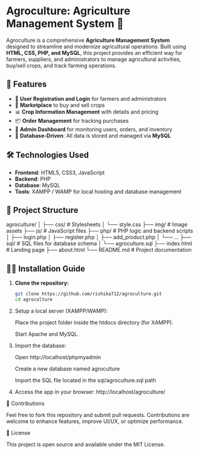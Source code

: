 # Agroculture: Agriculture Management System 🌾

Agroculture is a comprehensive **Agriculture Management System** designed to streamline and modernize agricultural operations. Built using **HTML, CSS, PHP, and MySQL**, this project provides an efficient way for farmers, suppliers, and administrators to manage agricultural activities, buy/sell crops, and track farming operations.

## 🚀 Features

- 🌱 **User Registration and Login** for farmers and administrators
- 🛒 **Marketplace** to buy and sell crops
- 📊 **Crop Information Management** with details and pricing
- 📦 **Order Management** for tracking purchases
- 📁 **Admin Dashboard** for monitoring users, orders, and inventory
- 📌 **Database-Driven**: All data is stored and managed via **MySQL**

## 🛠️ Technologies Used

- **Frontend**: HTML5, CSS3, JavaScript
- **Backend**: PHP
- **Database**: MySQL
- **Tools**: XAMPP / WAMP for local hosting and database management

## 📂 Project Structure
agroculture/
│
├── css/ # Stylesheets
│ └── style.css
├── img/ # Image assets
├── js/ # JavaScript files
├── php/ # PHP logic and backend scripts
│ ├── login.php
│ ├── register.php
│ ├── add_product.php
│ └── ...
├── sql/ # SQL files for database schema
│ └── agroculture.sql
├── index.html # Landing page
├── about.html
└── README.md # Project documentation

## 🧑‍💻 Installation Guide

1. **Clone the repository:**
   ```bash
   git clone https://github.com/rishika712/agroculture.git
   cd agroculture
2. Setup a local server (XAMPP/WAMP):

   Place the project folder inside the htdocs directory (for XAMPP).

   Start Apache and MySQL.

3. Import the database:

   Open http://localhost/phpmyadmin

   Create a new database named agroculture

   Import the SQL file located in the sql/agroculture.sql path

4. Access the app in your browser:
   http://localhost/agroculture/
   
🤝 Contributions

Feel free to fork this repository and submit pull requests. Contributions are welcome to enhance features, improve UI/UX, or optimize performance.

📄 License

This project is open source and available under the MIT License.
